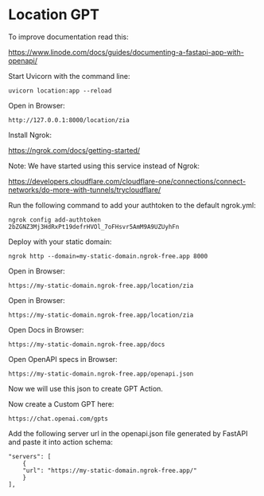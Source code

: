 # Location GPT

To improve documentation read this:

https://www.linode.com/docs/guides/documenting-a-fastapi-app-with-openapi/

Start Uvicorn with the command line:
    
    uvicorn location:app --reload

Open in Browser:

    http://127.0.0.1:8000/location/zia

Install Ngrok:

https://ngrok.com/docs/getting-started/

Note:
We have started using this service instead of Ngrok:

https://developers.cloudflare.com/cloudflare-one/connections/connect-networks/do-more-with-tunnels/trycloudflare/

Run the following command to add your authtoken to the default ngrok.yml:

    ngrok config add-authtoken 2bZGNZ3Mj3HdRxPt19defrHVOl_7oFHsvr5AmM9A9UZUyhFn

Deploy with your static domain:

    ngrok http --domain=my-static-domain.ngrok-free.app 8000

Open in Browser:

    https://my-static-domain.ngrok-free.app/location/zia

Open in Browser:

    https://my-static-domain.ngrok-free.app/location/zia

Open Docs in Browser:

    https://my-static-domain.ngrok-free.app/docs

Open OpenAPI specs in Browser:

    https://my-static-domain.ngrok-free.app/openapi.json

Now we will use this json to create GPT Action.

Now create a Custom GPT here:

    https://chat.openai.com/gpts

Add the following server url in the openapi.json file generated by FastAPI and paste it into action schema:

    "servers": [
        {
        "url": "https://my-static-domain.ngrok-free.app/"
        }
    ],


